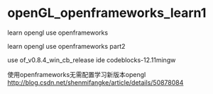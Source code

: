 # openGL_openframeworks_learn1
learn opengl use openframeworks

learn opengl use openframeworks part2

use of_v0.8.4_win_cb_release ide codeblocks-12.11mingw

使用openframeworks无需配置学习新版本opengl
http://blog.csdn.net/shenmifangke/article/details/50878084
